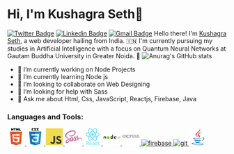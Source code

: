 # Hi, I'm Kushagra Seth👋
[![Twitter Badge](https://img.shields.io/badge/-@Kseth0808-1ca0f1?style=flat-square&labelColor=1ca0f1&logo=twitter&logoColor=white&link=https://twitter.com/kseth0808)](https://twitter.com/kseth0808) [![Linkedin Badge](https://img.shields.io/badge/-Kushagraseth-blue?style=flat-square&logo=Linkedin&logoColor=white&link=https://www.linkedin.com/in/kushagra-seth1904/)](https://www.linkedin.com/in/kushagra-seth1904/) [![Gmail Badge](https://img.shields.io/badge/-kseth0808@gmail.com-c14438?style=flat-square&logo=Gmail&logoColor=white&link=mailto:kseth0808@gmail.com)](mailto:kseth0808@gmail.com)
Hello there! I'm <a href="https://kushagraseth.netlify.app/" >Kushagra Seth<a/>, a web developer hailing from India. 🇮🇳 I'm currently pursuing my studies in Artificial Intelligence with a focus on Quantum Neural Networks at Gautam Buddha University in Greater Noida. 🏫
![Anurag's GitHub stats](https://github-readme-stats.vercel.app/api?username=kseth0808&show_icons=true&theme=Light)
- 🔭 I’m currently working on Node Projects
- 🌱 I’m currently learning Node js
- 👯 I’m looking to collaborate on Web Designing
- 🤔 I’m looking for help with Sass
- 💬 Ask me about Html, Css, JavaScript, Reactjs, Firebase, Java 
<h3 align="left">Languages and Tools:</h3>
<p align="left">
  <a href="https://www.w3.org/html/" target="_blank" rel="noreferrer">
    <img src="https://raw.githubusercontent.com/devicons/devicon/master/icons/html5/html5-original-wordmark.svg" alt="html5" width="40" height="40"/>
  </a>
  <a href="https://www.w3schools.com/css/" target="_blank" rel="noreferrer">
    <img src="https://raw.githubusercontent.com/devicons/devicon/master/icons/css3/css3-original-wordmark.svg" alt="css3" width="40" height="40"/>
  </a>
  <a href="https://developer.mozilla.org/en-US/docs/Web/JavaScript" target="_blank" rel="noreferrer">
    <img src="https://raw.githubusercontent.com/devicons/devicon/master/icons/javascript/javascript-original.svg" alt="javascript" width="40" height="40"/>
  </a>
  <a href="https://sass-lang.com" target="_blank" rel="noreferrer">
    <img src="https://raw.githubusercontent.com/devicons/devicon/master/icons/sass/sass-original.svg" alt="sass" width="40" height="40"/>
  </a>
    <a href="https://reactjs.org/" target="_blank" rel="noreferrer">
    <img src="https://raw.githubusercontent.com/devicons/devicon/master/icons/react/react-original-wordmark.svg" alt="react" width="40" height="40"/>
  </a>
   <a href="https://nodejs.org" target="_blank" rel="noreferrer">
  <img src="https://raw.githubusercontent.com/devicons/devicon/master/icons/nodejs/nodejs-original-wordmark.svg" alt="nodejs" width="40" height="40"/>
</a>
  <a href="https://expressjs.com" target="_blank" rel="noreferrer">
  <img src="https://raw.githubusercontent.com/devicons/devicon/master/icons/express/express-original-wordmark.svg" alt="express" width="40" height="40"/>
</a>
  <a href="https://firebase.google.com/" target="_blank" rel="noreferrer">
  <img src="https://www.vectorlogo.zone/logos/firebase/firebase-icon.svg" alt="firebase" width="40" height="40"/>
</a>
  <a href="https://git-scm.com/" target="_blank" rel="noreferrer">
  <img src="https://www.vectorlogo.zone/logos/git-scm/git-scm-icon.svg" alt="git" width="40" height="40"/>
</a>
  <a href="https://www.java.com" target="_blank" rel="noreferrer">
  <img src="https://raw.githubusercontent.com/devicons/devicon/master/icons/java/java-original.svg" alt="java" width="40" height="40"/>
</a>
  </p>
